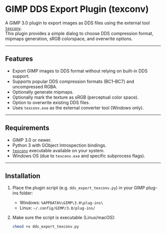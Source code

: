 # GIMP DDS Export Plugin (texconv)

A GIMP 3.0 plugin to export images as DDS files using the external tool [`texconv`](https://github.com/microsoft/DirectXTex).  
This plugin provides a simple dialog to choose DDS compression format, mipmaps generation, sRGB colorspace, and overwrite options.

---

## Features

- Export GIMP images to DDS format without relying on built-in DDS support.
- Supports popular DDS compression formats (BC1–BC7) and uncompressed RGBA.
- Optionally generate mipmaps.
- Optionally mark the texture as sRGB (perceptual color space).
- Option to overwrite existing DDS files.
- Uses `texconv.exe` as the external converter tool (Windows only).

---

## Requirements

- GIMP 3.0 or newer.
- Python 3 with GObject Introspection bindings.
- [`texconv`](https://github.com/microsoft/DirectXTex) executable available on your system.
- Windows OS (due to `texconv.exe` and specific subprocess flags).

---

## Installation

1. Place the plugin script (e.g. `dds_export_texconv.py`) in your GIMP plug-ins folder:

   - Windows: `%APPDATA%\GIMP\3.0\plug-ins\`
   - Linux: `~/.config/GIMP/3.0/plug-ins/`

2. Make sure the script is executable (Linux/macOS):

   ```bash
   chmod +x dds_export_texconv.py
